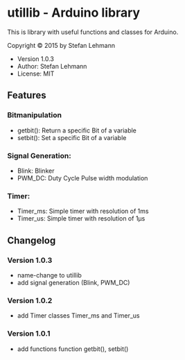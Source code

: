# utillib - Arduino library
This is library with useful functions and classes for Arduino.

Copyright © 2015 by Stefan Lehmann

* Version 1.0.3
* Author: Stefan Lehmann
* License: MIT

## Features

### Bitmanipulation
* getbit(): Return a specific Bit of a variable
* setbit(): Set a specific Bit of a variable

### Signal Generation:
* Blink: Blinker
* PWM_DC: Duty Cycle Pulse width modulation

### Timer:
* Timer_ms: Simple timer with resolution of 1ms
* Timer_us: Simple timer with resolution of 1µs

## Changelog

### Version 1.0.3
* name-change to utillib
* add signal generation (Blink, PWM_DC)

### Version 1.0.2
* add Timer classes Timer_ms and Timer_us

### Version 1.0.1
* add functions function getbit(), setbit()
